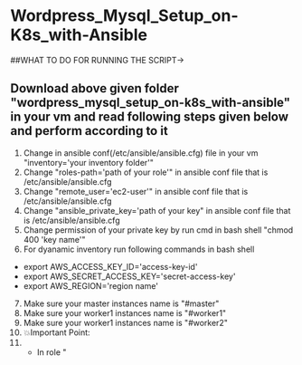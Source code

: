 # Wordpress_Mysql_Setup_on-K8s_with-Ansible

##WHAT TO DO FOR RUNNING THE SCRIPT->
## Download above given folder "wordpress_mysql_setup_on-k8s_with-ansible" in your vm and read following steps given below and perform according to it

1. Change in ansible conf(/etc/ansible/ansible.cfg) file in your vm "inventory='your inventory folder'"
2. Change "roles-path='path of your role'" in ansible conf file that is /etc/ansible/ansible.cfg
3. Change "remote_user='ec2-user'" in ansible conf file that is /etc/ansible/ansible.cfg
4. Change "ansible_private_key='path of your key" in ansible conf file that is /etc/ansible/ansible.cfg
5. Change permission of your private key by run cmd in bash shell "chmod 400 'key name'"
6. For dyanamic inventory run following commands in bash shell
 - export AWS_ACCESS_KEY_ID='access-key-id'
 - export AWS_SECRET_ACCESS_KEY='secret-access-key'
 - export AWS_REGION='region name'
7. Make sure your master instances name is "#master"
8. Make sure your worker1 instances name is "#worker1"
9. Make sure your worker1 instances name is "#worker2"
10. 💥Important Point:
11.    - In role "
